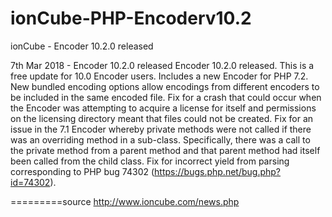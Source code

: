 # ionCube-PHP-Encoderv10.2
ionCube - Encoder 10.2.0 released

7th Mar 2018 - Encoder 10.2.0 released 
Encoder 10.2.0 released. This is a free update for 10.0 Encoder users.
Includes a new Encoder for PHP 7.2.
New bundled encoding options allow encodings from different encoders to be included in the same encoded file.
Fix for a crash that could occur when the Encoder was attempting to acquire a license for itself and
permissions on the licensing directory meant that files could not be created.
Fix for an issue in the 7.1 Encoder whereby private methods were not called if there was an 
overriding method in a sub-class. Specifically, there was a call to the private method from a parent method 
and that parent method had itself been called from the child class.
Fix for incorrect yield from parsing corresponding to PHP bug 74302 (https://bugs.php.net/bug.php?id=74302).

=========source
http://www.ioncube.com/news.php
